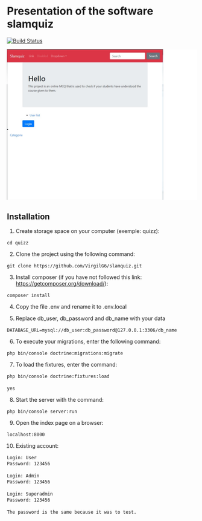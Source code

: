 # Presentation of the software slamquiz
[![Build Status](https://travis-ci.org/VirgilG6/slamquiz.svg?branch=master)](https://travis-ci.org/VirgilG6/slamquiz)

![alt text](https://github.com/VirgilG6/slamquiz/blob/develop/assets/screenshot_home.jpg)

## Installation
1. Create storage space on your computer (exemple: quizz):
```
cd quizz
```

2. Clone the project using the following command:
```
git clone https://github.com/VirgilG6/slamquiz.git
```

3. Install composer (if you have not followed this link: https://getcomposer.org/download/):
```
composer install
```

4. Copy the file .env and rename it to .env.local

5. Replace db_user, db_password and db_name with your data
```
DATABASE_URL=mysql://db_user:db_password@127.0.0.1:3306/db_name
```

6. To execute your migrations, enter the following command:
```
php bin/console doctrine:migrations:migrate
```

7. To load the fixtures, enter the command:
```
php bin/console doctrine:fixtures:load

yes
```

8. Start the server with the command:
```
php bin/console server:run
```

9. Open the index page on a browser:
```
localhost:8000
```

10. Existing account:
```
Login: User
Password: 123456

Login: Admin
Password: 123456

Login: Superadmin
Password: 123456

The password is the same because it was to test.
```
